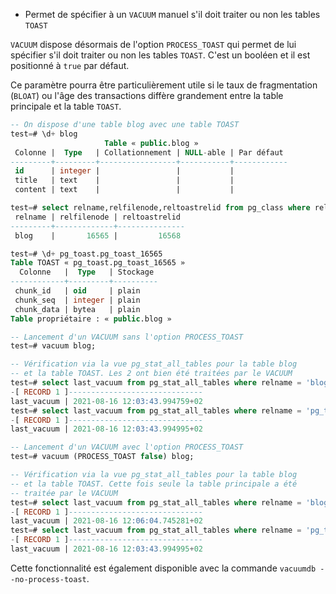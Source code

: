 <!--
Les commits sur ce sujet sont :

* https://commitfest.postgresql.org/32/2961/
* https://git.postgresql.org/gitweb/?p=postgresql.git;a=commit;h=7cb3048f38e26b39dd5fd412ed8a4981b6809b35

Discussion

* https://gitlab.dalibo.info/formation/workshops/-/issues/112

-->

<div class="slide-content">

* Permet de spécifier à un `VACUUM` manuel s'il doit traiter ou non les tables `TOAST`

</div>

<div class="notes">

`VACUUM` dispose désormais de l'option `PROCESS_TOAST` qui permet de lui spécifier s'il doit traiter ou non les tables `TOAST`. C'est un booléen et il est positionné à `true` par défaut.

Ce paramètre pourra être particulièrement utile si le taux de fragmentation (`BLOAT`) ou l'âge des transactions diffère grandement entre la table principale et la table `TOAST`.

```sql
-- On dispose d'une table blog avec une table TOAST
test=# \d+ blog
                     Table « public.blog »
 Colonne |  Type   | Collationnement | NULL-able | Par défaut 
---------+---------+-----------------+-----------+------------
 id      | integer |                 |           |            
 title   | text    |                 |           |            
 content | text    |                 |           |            

test=# select relname,relfilenode,reltoastrelid from pg_class where relname='blog';
 relname | relfilenode | reltoastrelid 
---------+-------------+---------------
 blog    |       16565 |         16568

test=# \d+ pg_toast.pg_toast_16565
Table TOAST « pg_toast.pg_toast_16565 »
  Colonne   |  Type   | Stockage 
------------+---------+----------
 chunk_id   | oid     | plain
 chunk_seq  | integer | plain
 chunk_data | bytea   | plain
Table propriétaire : « public.blog »

-- Lancement d'un VACUUM sans l'option PROCESS_TOAST
test=# vacuum blog;

-- Vérification via la vue pg_stat_all_tables pour la table blog
-- et la table TOAST. Les 2 ont bien été traitées par le VACUUM
test=# select last_vacuum from pg_stat_all_tables where relname = 'blog';
-[ RECORD 1 ]------------------------------
last_vacuum | 2021-08-16 12:03:43.994759+02
test=# select last_vacuum from pg_stat_all_tables where relname = 'pg_toast_16565';
-[ RECORD 1 ]------------------------------
last_vacuum | 2021-08-16 12:03:43.994995+02

-- Lancement d'un VACUUM avec l'option PROCESS_TOAST
test=# vacuum (PROCESS_TOAST false) blog;

-- Vérification via la vue pg_stat_all_tables pour la table blog
-- et la table TOAST. Cette fois seule la table principale a été
-- traitée par le VACUUM
test=# select last_vacuum from pg_stat_all_tables where relname = 'blog';
-[ RECORD 1 ]------------------------------
last_vacuum | 2021-08-16 12:06:04.745281+02
test=# select last_vacuum from pg_stat_all_tables where relname = 'pg_toast_16565';
-[ RECORD 1 ]------------------------------
last_vacuum | 2021-08-16 12:03:43.994995+02
```

Cette fonctionnalité est également disponible avec la commande `vacuumdb --no-process-toast`.

</div>
